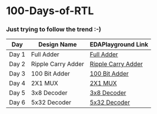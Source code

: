 # 100-Days-of-RTL

###  Just trying to follow the trend :-)

| Day           | Design Name   | EDAPlayground Link |
| ------------- | ------------- | ------------------ |
| Day 1         |   Full Adder  | [Full Adder](https://edaplayground.com/x/NXh_)  |
| Day 2         |   Ripple Carry Adder  | [Ripple Carry Adder](https://edaplayground.com/x/rLGw)  |
| Day 3         |   100 Bit Adder  | [100 Bit Adder](https://edaplayground.com/x/GxAs)  |
| Day 4         |   2X1 MUX  | [2X1 MUX](https://edaplayground.com/x/8dUs)  |
| Day 5         |   3x8 Decoder  | [3x8 Decoder](https://edaplayground.com/x/Dbxk)  |
| Day 6         |   5x32 Decoder  | [5x32 Decoder](https://edaplayground.com/x/CsBA)  |
